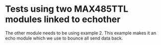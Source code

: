 # Tests using two MAX485TTL modules linked to echother 
The other module needs to be using example 2. This example makes it an echo module which we use to bounce all send data back.